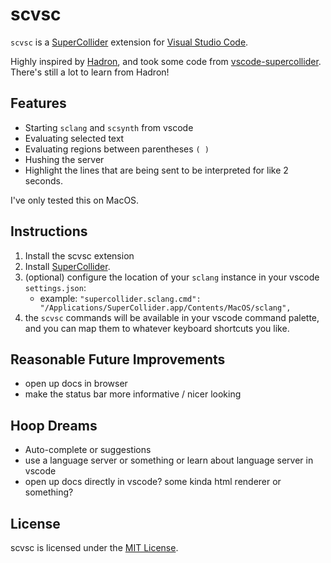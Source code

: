 # scvsc

`scvsc` is a [SuperCollider](https://supercollider.github.io/)
extension for
[Visual Studio Code](https://code.visualstudio.com/).

Highly inspired by [Hadron](https://github.com/htor/hadron-editor), and took some code from [vscode-supercollider](https://github.com/jatinchowdhury18/vscode-supercollider). There's still a lot to learn from Hadron!

## Features
- Starting `sclang` and `scsynth` from vscode
- Evaluating selected text
- Evaluating regions between parentheses `( )`
- Hushing the server
- Highlight the lines that are being sent to be interpreted for like 2 seconds.

I've only tested this on MacOS.

## Instructions

1. Install the scvsc extension
2. Install [SuperCollider](https://supercollider.github.io/).
3. (optional) configure the location of your `sclang` instance in your vscode `settings.json`:
    - example: `"supercollider.sclang.cmd": "/Applications/SuperCollider.app/Contents/MacOS/sclang",`
4. the `scvsc` commands will be available in your vscode command palette, and you can map them to whatever keyboard shortcuts you like. 

## Reasonable Future Improvements
- open up docs in browser
- make the status bar more informative / nicer looking

## Hoop Dreams
- Auto-complete or suggestions
- use a language server or something or learn about language server in vscode
- open up docs directly in vscode? some kinda html renderer or something?

## License

scvsc is licensed under the
[MIT License](https://opensource.org/licenses/MIT).
